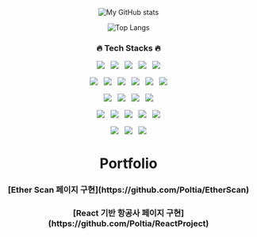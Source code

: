 <div align='center'>

![My GitHub stats](https://github-readme-stats.vercel.app/api?username=poltia&show_icons=true&theme=github_dark)

<p></p>

![Top Langs](https://github-readme-stats.vercel.app/api/top-langs/?username=poltia&layout=compact&theme=github_dark)

<h3>🔥 Tech Stacks 🔥</h3>

<!-- Language -->
<p>
&nbsp;<img src="https://img.shields.io/badge/HTML5-E34F26?style=flat&logo=HTML5&logoColor=white"/>&nbsp;
&nbsp;<img src="https://img.shields.io/badge/CSS3-1572B6?style=flat&logo=CSS3&logoColor=white"/>&nbsp;
&nbsp;<img src="https://img.shields.io/badge/JavaScript-F7DF1E?style=flat&logo=JavaScript&logoColor=black"/>&nbsp;
&nbsp;<img src="https://img.shields.io/badge/TypeScript-3178C6?style=flat&logo=TypeScript&logoColor=white"/>&nbsp;
&nbsp;<img src="https://img.shields.io/badge/Solidity-363636?style=flat&logo=Solidity&logoColor=white"/>&nbsp;
</p>

<!-- Front-end -->
<p>
&nbsp;<img src="https://img.shields.io/badge/React-61DAFB?style=flat&logo=React&logoColor=black"/>&nbsp;
&nbsp;<img src="https://img.shields.io/badge/React_Query-FF4154?style=flat&logo=ReactQuery&logoColor=white"/>&nbsp;
&nbsp;<img src="https://img.shields.io/badge/React_Router-CA4245?style=flat&logo=ReactRouter&logoColor=white"/>&nbsp;
&nbsp;<img src="https://img.shields.io/badge/Redux-764ABC?style=flat&logo=Redux&logoColor=white"/>&nbsp;
&nbsp;<img src="https://img.shields.io/badge/Styled_Components-DB7093?style=flat&logo=StyledComponents&logoColor=white"/>&nbsp;
&nbsp;<img src="https://img.shields.io/badge/Swiper-6332F6?style=flat&logo=Swiper&logoColor=white"/>&nbsp;
</p>

<!-- Back-end -->
<p>
&nbsp;<img src="https://img.shields.io/badge/Node.js-339933?style=flat&logo=Node.js&logoColor=white"/>&nbsp;
&nbsp;<img src="https://img.shields.io/badge/Express-000000?style=flat&logo=Express&logoColor=white"/>&nbsp;
&nbsp;<img src="https://img.shields.io/badge/MySQL-4479A1?style=flat&logo=MySQL&logoColor=white"/>&nbsp;
&nbsp;<img src="https://img.shields.io/badge/Sequelize-52B0E7?style=flat&logo=Sequelize&logoColor=white"/>&nbsp;
</p>
<p>
&nbsp;<img src="https://img.shields.io/badge/Axios-5A29E4?style=flat&logo=Axios&logoColor=white"/>&nbsp;
&nbsp;<img src="https://img.shields.io/badge/Socket.io-010101?style=flat&logo=Socket.io&logoColor=white"/>&nbsp;
&nbsp;<img src="https://img.shields.io/badge/json_web_token-52B0E7?style=flat&logo=JsonWebTokens&logoColor=white"/>&nbsp;
&nbsp;<img src="https://img.shields.io/badge/Web3.js-F16822?style=flat&logo=Web3.js&logoColor=white"/>&nbsp;
&nbsp;<img src="https://img.shields.io/badge/.env-ECD53F?style=flat&logo=.env&logoColor=black"/>&nbsp;
</p>

<!-- ETC -->
<p>
&nbsp;<img src="https://img.shields.io/badge/GitHub-181717?style=flat&logo=GitHub&logoColor=white"/>&nbsp;
&nbsp;<img src="https://img.shields.io/badge/Git-F05032?style=flat&logo=Git&logoColor=white"/>&nbsp;
&nbsp;<img src="https://img.shields.io/badge/Notion-b4f5bd?style=flat&logo=Notion&logoColor=black"/>&nbsp;
</p>

#

#

<h1>Portfolio</h1>

<h3>[Ether Scan 페이지 구현](https://github.com/Poltia/EtherScan)</h3>
<h3>[React 기반 항공사 페이지 구현](https://github.com/Poltia/ReactProject)</h3>
<h3><a src=""></a></h3>

</div>

<!--
**bitkunst/bitkunst** is a ✨ _special_ ✨ repository because its `README.md` (this file) appears on your GitHub profile.
Here are some ideas to get you started:
- 🔭 I’m currently working on ...
- 🌱 I’m currently learning ...
- 👯 I’m looking to collaborate on ...
- 🤔 I’m looking for help with ...
- 💬 Ask me about ...
- 📫 How to reach me: ...
- 😄 Pronouns: ...
- ⚡ Fun fact: ...
-->
